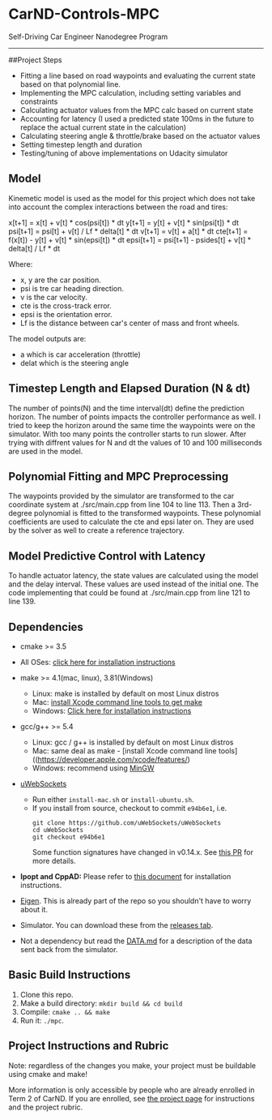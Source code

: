 # CarND-Controls-MPC
Self-Driving Car Engineer Nanodegree Program

---
##Project Steps

* Fitting a line based on road waypoints and evaluating the current state based on that polynomial line.
* Implementing the MPC calculation, including setting variables and constraints
* Calculating actuator values from the MPC calc based on current state
* Accounting for latency (I used a predicted state 100ms in the future to replace the actual current state in the calculation)
* Calculating steering angle & throttle/brake based on the actuator values
* Setting timestep length and duration
* Testing/tuning of above implementations on Udacity simulator

## Model
Kinemetic model is used as the model for this project which does not take into account the complex interactions between the road and tires:

x[t+1] = x[t] + v[t] * cos(psi[t]) * dt
y[t+1] = y[t] + v[t] * sin(psi[t]) * dt
psi[t+1] = psi[t] + v[t] / Lf * delta[t] * dt
v[t+1] = v[t] + a[t] * dt
cte[t+1] = f(x[t]) - y[t] + v[t] * sin(epsi[t]) * dt
epsi[t+1] = psi[t+1] - psides[t] + v[t] * delta[t] / Lf * dt

Where:

* x, y are the car position.
* psi is tre car heading direction.
* v is the car velocity.
* cte is the cross-track error.
* epsi is the orientation error.
* Lf is the distance between car's center of mass and front wheels.

The model outputs are:

* a which is car acceleration (throttle)
* delat which is the steering angle

## Timestep Length and Elapsed Duration (N & dt)

The number of points(N) and the time interval(dt) define the prediction horizon. The number of points impacts the controller performance as well. I tried to keep the horizon around the same time the waypoints were on the simulator. With too many points the controller starts to run slower. After trying with diffrent values for N and dt the values of 10 and 100 milliseconds are used in the model.

## Polynomial Fitting and MPC Preprocessing

The waypoints provided by the simulator are transformed to the car coordinate system at ./src/main.cpp from line 104 to line 113. Then a 3rd-degree polynomial is fitted to the transformed waypoints. These polynomial coefficients are used to calculate the cte and epsi later on. They are used by the solver as well to create a reference trajectory.

## Model Predictive Control with Latency

To handle actuator latency, the state values are calculated using the model and the delay interval. These values are used instead of the initial one. The code implementing that could be found at ./src/main.cpp from line 121 to line 139.



## Dependencies

* cmake >= 3.5
 * All OSes: [click here for installation instructions](https://cmake.org/install/)
* make >= 4.1(mac, linux), 3.81(Windows)
  * Linux: make is installed by default on most Linux distros
  * Mac: [install Xcode command line tools to get make](https://developer.apple.com/xcode/features/)
  * Windows: [Click here for installation instructions](http://gnuwin32.sourceforge.net/packages/make.htm)
* gcc/g++ >= 5.4
  * Linux: gcc / g++ is installed by default on most Linux distros
  * Mac: same deal as make - [install Xcode command line tools]((https://developer.apple.com/xcode/features/)
  * Windows: recommend using [MinGW](http://www.mingw.org/)
* [uWebSockets](https://github.com/uWebSockets/uWebSockets)
  * Run either `install-mac.sh` or `install-ubuntu.sh`.
  * If you install from source, checkout to commit `e94b6e1`, i.e.
    ```
    git clone https://github.com/uWebSockets/uWebSockets
    cd uWebSockets
    git checkout e94b6e1
    ```
    Some function signatures have changed in v0.14.x. See [this PR](https://github.com/udacity/CarND-MPC-Project/pull/3) for more details.

* **Ipopt and CppAD:** Please refer to [this document](https://github.com/udacity/CarND-MPC-Project/blob/master/install_Ipopt_CppAD.md) for installation instructions.
* [Eigen](http://eigen.tuxfamily.org/index.php?title=Main_Page). This is already part of the repo so you shouldn't have to worry about it.
* Simulator. You can download these from the [releases tab](https://github.com/udacity/self-driving-car-sim/releases).
* Not a dependency but read the [DATA.md](./DATA.md) for a description of the data sent back from the simulator.


## Basic Build Instructions

1. Clone this repo.
2. Make a build directory: `mkdir build && cd build`
3. Compile: `cmake .. && make`
4. Run it: `./mpc`.

## Project Instructions and Rubric

Note: regardless of the changes you make, your project must be buildable using
cmake and make!

More information is only accessible by people who are already enrolled in Term 2
of CarND. If you are enrolled, see [the project page](https://classroom.udacity.com/nanodegrees/nd013/parts/40f38239-66b6-46ec-ae68-03afd8a601c8/modules/f1820894-8322-4bb3-81aa-b26b3c6dcbaf/lessons/b1ff3be0-c904-438e-aad3-2b5379f0e0c3/concepts/1a2255a0-e23c-44cf-8d41-39b8a3c8264a)
for instructions and the project rubric.





